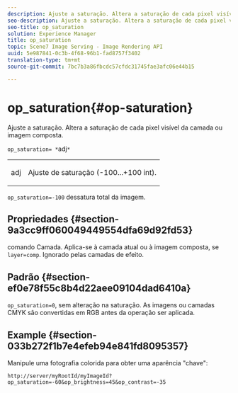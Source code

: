 ```yaml
---
description: Ajuste a saturação. Altera a saturação de cada pixel visível da camada ou imagem composta.
seo-description: Ajuste a saturação. Altera a saturação de cada pixel visível da camada ou imagem composta.
seo-title: op_saturation
solution: Experience Manager
title: op_saturation
topic: Scene7 Image Serving - Image Rendering API
uuid: 5e987841-0c3b-4f68-96b1-fad8757f3402
translation-type: tm+mt
source-git-commit: 7bc7b3a86fbcdc57cfdc31745fae3afc06e44b15

---
```



# op_saturation{#op-saturation}

Ajuste a saturação. Altera a saturação de cada pixel visível da camada ou imagem composta.

`op_saturation= *`adj`*`

<table id="simpletable_5F118A28FE674B06A16F6F19C56B4594"> 
 <tr class="strow"> 
  <td class="stentry"> <p><span class="varname"> adj</span> </p> </td> 
  <td class="stentry"> <p>Ajuste de saturação (-100...+100 int). </p></td> 
 </tr> 
</table>

`op_saturation=-100` dessatura total da imagem.

## Propriedades {#section-9a3cc9ff060049449554dfa69d92fd53}

comando Camada. Aplica-se à camada atual ou à imagem composta, se `layer=comp`. Ignorado pelas camadas de efeito.

## Padrão {#section-ef0e78f55c8b4d22aee09104dad6410a}

`op_saturation=0`, sem alteração na saturação. As imagens ou camadas CMYK são convertidas em RGB antes da operação ser aplicada.

## Example {#section-033b272f1b7e4efeb94e841fd8095357}

Manipule uma fotografia colorida para obter uma aparência &quot;chave&quot;:

`http://server/myRootId/myImageId?op_saturation=-60&op_brightness=45&op_contrast=-35`
